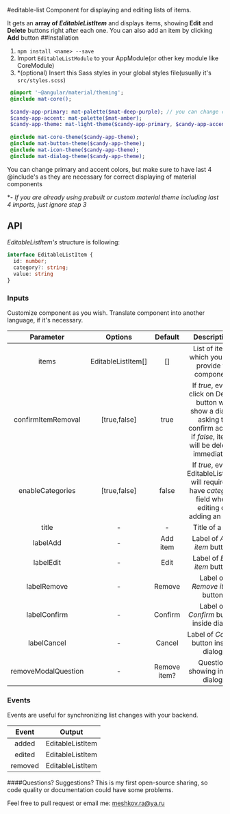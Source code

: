 #editable-list
Component for displaying and editing lists of items.

It gets an **array of *EditableListItem*** and displays items, showing **Edit** and **Delete** buttons right after each one.
You can also add an item by clicking **Add** button
##Installation
1) ```npm install <name> --save```  
2) Import ```EditableListModule``` to your AppModule(or other key module like CoreModule)
3) *(optional) Insert this Sass styles in your global styles file(usually it's ```src/styles.scss```)    
```sass
 @import '~@angular/material/theming';
 @include mat-core();
 
 $candy-app-primary: mat-palette($mat-deep-purple); // you can change color
 $candy-app-accent: mat-palette($mat-amber);
 $candy-app-theme: mat-light-theme($candy-app-primary, $candy-app-accent);
 
 @include mat-core-theme($candy-app-theme);
 @include mat-button-theme($candy-app-theme);
 @include mat-icon-theme($candy-app-theme);
 @include mat-dialog-theme($candy-app-theme);
 ```
 You can change primary and accent colors, but make sure to have last 4 @include's as they are necessary for correct displaying of material components
 
 *- *If you are already using prebuilt or custom material theme including last 4 imports, just ignore step 3*


## API
*EditableListItem's* structure is following:
```typescript
interface EditableListItem {
  id: number;
  category?: string;
  value: string
} 
```
### Inputs
Customize component as you wish. Translate component into another language, if it's necessary.

| Parameter | Options | Default | Description
| :---: | :---: | :---: | :---:
| items | EditableListItem[]| []|List of items which you can provide to component
| confirmItemRemoval | [true,false] | true | If *true*, every click on Delete button will show a dialog asking to confirm action,  if  *false*, items will be deleted immediately
| enableCategories | [true,false] | false | If *true*, every EditableListItem will require to have *category* field when editing or adding an item
| title | - | - | Title of a list
| labelAdd| - | Add item | Label of *Add item* button
| labelEdit | - | Edit |Label of *Edit item* button
| labelRemove | - | Remove |Label of *Remove item* button
| labelConfirm | - | Confirm | Label of *Confirm* button inside dialog
| labelCancel | - | Cancel |Label of *Cancel* button inside dialog
| removeModalQuestion | - | Remove item? | Question showing inside dialog

### Events
Events are useful for synchronizing list changes with your backend.

| Event | Output   |
| :---: | :---:  |
| added | EditableListItem |
| edited | EditableListItem |
| removed | EditableListItem |

####Questions? Suggestions?
This is my first open-source sharing, so code quality or documentation could have some problems.

Feel free to pull request or email me: meshkov.ra@ya.ru

